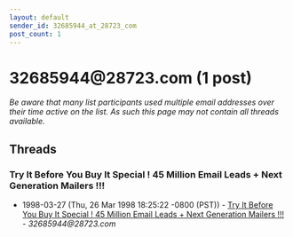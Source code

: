 ```yaml
---
layout: default
sender_id: 32685944_at_28723_com
post_count: 1
---
```


# 32685944<span>@</span>28723.com (1 post)

_Be aware that many list participants used multiple email addresses over their time active on the list. As such this page may not contain all threads available._

## Threads

### Try It Before You Buy It Special ! 45 Million Email Leads + Next Generation Mailers !!!
+ 1998-03-27 (Thu, 26 Mar 1998 18:25:22 -0800 (PST)) - [Try It Before You Buy It Special ! 45 Million Email Leads + Next Generation Mailers !!!](/archive/1998/03/cbcd204a25aad5f56014333599b6d82c92c56eb28b944601d6014cb9ebe33eee) - _32685944@28723.com_

